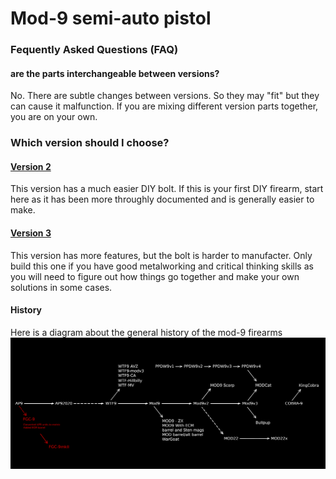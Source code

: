 # Mod-9 semi-auto pistol
### Fequently Asked Questions (FAQ)
#### are the parts interchangeable between versions?
No. There are subtle changes between versions. So they may "fit" but they can cause it malfunction. If you are mixing different version parts together, you are on your own.

### Which version should I choose?
#### [Version 2](Version%202)
This version has a much easier DIY bolt. If this is your first DIY firearm, start here as it has been more throughly documented and is generally easier to make.

#### [Version 3](Version%203)
This version has more features, but the bolt is harder to manufacter. Only build this one if you have good metalworking and critical thinking skills as you will need to figure out how things go together and make your own solutions in some cases.

#### History
Here is a diagram about the general history of the mod-9 firearms
![](history.png?raw=true)
